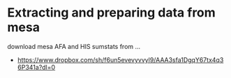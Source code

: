 # Extracting and preparing data from mesa

download mesa AFA and HIS sumstats from ...
- https://www.dropbox.com/sh/f6un5evevyvvyl9/AAA3sfa1DgqY67tx4q36P341a?dl=0
